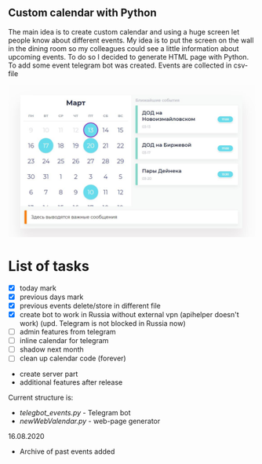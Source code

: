 ## Custom calendar with Python
The main idea is to create custom calendar and using a huge screen let people know about different events. My idea is to put the screen on the wall in the dining room so my colleagues could see a little information about upcoming events.
To do so I decided to generate HTML page with Python. To add some event telegram bot was created. Events are collected in csv-file

![screenshotsdf](calendarPage.jpg)

# List of tasks

- [x] today mark
- [x] previous days mark
- [x] previous events delete/store in different file
- [x] create bot to work in Russia without external vpn (apihelper doesn't work) (upd. Telegram is not blocked in Russia now)
- [ ] admin features from telegram
- [ ] inline calendar for telegram
- [ ] shadow next month
- [ ] clean up calendar code (forever)
- create server part
- additional features after release

Current structure is:
* _telegbot_events.py_ - Telegram bot
* _newWebValendar.py_ - web-page generator

16.08.2020
* Archive of past events added